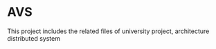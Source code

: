 # AVS
This project includes the related files of university project, architecture distributed system
